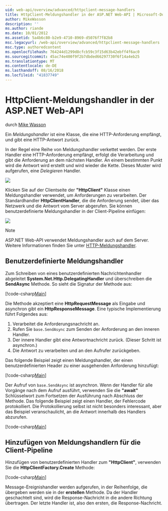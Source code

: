 ```yaml
---
uid: web-api/overview/advanced/httpclient-message-handlers
title: HttpClient-Meldungshandler in der ASP.NET Web-API | Microsoft-Dokumentation
author: MikeWasson
description: ''
ms.author: riande
ms.date: 10/01/2012
ms.assetid: 5a4b6c80-b2e9-4710-8969-d5076f7f82b8
msc.legacyurl: /web-api/overview/advanced/httpclient-message-handlers
msc.type: authoredcontent
ms.openlocfilehash: 764244d1299d8cfcb59c3f15d63b42ebff4f6ac0
ms.sourcegitcommit: 45ac74e400f9f2b7dbded66297730f6f14a4eb25
ms.translationtype: MT
ms.contentlocale: de-DE
ms.lasthandoff: 08/16/2018
ms.locfileid: "41837749"
---
```

<a name="httpclient-message-handlers-in-aspnet-web-api"></a>HttpClient-Meldungshandler in der ASP.NET Web-API
====================
durch [Mike Wasson](https://github.com/MikeWasson)

Ein *Meldungshandler* ist eine Klasse, die eine HTTP-Anforderung empfängt, und gibt eine HTTP-Antwort zurück.

In der Regel eine Reihe von Meldungshandler verkettet werden. Der erste Handler eine HTTP-Anforderung empfängt, erfolgt die Verarbeitung und gibt die Anforderung an dem nächsten Handler. An einem bestimmten Punkt wird die Antwort wird erstellt und wird wieder die Kette. Dieses Muster wird aufgerufen, eine *Delegieren* Handler.

![](httpclient-message-handlers/_static/image1.png)

Klicken Sie auf der Clientseite der **"HttpClient"** Klasse einen Meldungshandler verwendet, um Anforderungen zu verarbeiten. Der Standardhandler **HttpClientHandler**, die die Anforderung sendet, über das Netzwerk und die Antwort vom Server abgerufen. Sie können benutzerdefinierte Meldungshandler in der Client-Pipeline einfügen:

![](httpclient-message-handlers/_static/image2.png)

> [!NOTE]
> ASP.NET Web-API verwendet Meldungshandler auch auf dem Server. Weitere Informationen finden Sie unter [HTTP-Meldungshandler](http-message-handlers.md).


## <a name="custom-message-handlers"></a>Benutzerdefinierte Meldungshandler

Zum Schreiben von eines benutzerdefinierten Nachrichtenhandler abgeleitet **System.Net.Http.DelegatingHandler** und überschreiben die **SendAsync** Methode. So sieht die Signatur der Methode aus:

[!code-csharp[Main](httpclient-message-handlers/samples/sample1.cs)]

Die Methode akzeptiert eine **HttpRequestMessage** als Eingabe und asynchron gibt ein **HttpResponseMessage**. Eine typische Implementierung führt Folgendes aus:

1. Verarbeitet die Anforderungsnachricht an.
2. Rufen Sie `base.SendAsync` zum Senden der Anforderung an den inneren Handler.
3. Der innere Handler gibt eine Antwortnachricht zurück. (Dieser Schritt ist asynchron.)
4. Die Antwort zu verarbeiten und an den Aufrufer zurückgeben.

Das folgende Beispiel zeigt einen Meldungshandler, der einen benutzerdefinierten Header zu einer ausgehenden Anforderung hinzufügt:

[!code-csharp[Main](httpclient-message-handlers/samples/sample2.cs)]

Der Aufruf von `base.SendAsync` ist asynchron. Wenn der Handler für alle Vorgänge nach dem Aufruf ausführt, verwenden Sie die **"await"** Schlüsselwort zum Fortsetzen der Ausführung nach Abschluss der Methode. Das folgende Beispiel zeigt einen Handler, der Fehlercode protokolliert. Die Protokollierung selbst ist nicht besonders interessant, aber das Beispiel veranschaulicht, an die Antwort innerhalb des Handlers abzurufen.

[!code-csharp[Main](httpclient-message-handlers/samples/sample3.cs?highlight=10,13)]

## <a name="adding-message-handlers-to-the-client-pipeline"></a>Hinzufügen von Meldungshandlern für die Client-Pipeline

Hinzufügen von benutzerdefinierten Handler zum **"HttpClient"**, verwenden Sie die **HttpClientFactory.Create** Methode:

[!code-csharp[Main](httpclient-message-handlers/samples/sample4.cs)]

Message-Ereignishandler werden aufgerufen, in der Reihenfolge, die übergeben werden sie in der **erstellen** Methode. Da der Handler geschachtelt sind, wird die Response-Nachricht in die andere Richtung übertragen. Der letzte Handler ist, also den ersten, die Response-Nachricht.
